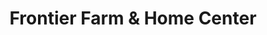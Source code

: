 ---
title: "Frontier Farm & Home Center"
url: /meadows-of-dan/frontier-farm-and-home-center/
shop: hardware
---